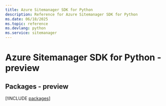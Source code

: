 ```yaml
---
title: Azure Sitemanager SDK for Python
description: Reference for Azure Sitemanager SDK for Python
ms.date: 06/18/2025
ms.topic: reference
ms.devlang: python
ms.service: sitemanager
---
```

# Azure Sitemanager SDK for Python - preview
## Packages - preview
[!INCLUDE [packages](sitemanager-index.md)]